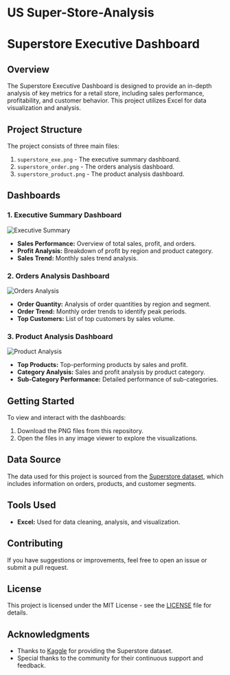 #  US Super-Store-Analysis
# Superstore Executive Dashboard

## Overview
The Superstore Executive Dashboard is designed to provide an in-depth analysis of key metrics for a retail store, including sales performance, profitability, and customer behavior. This project utilizes Excel for data visualization and analysis.

## Project Structure
The project consists of three main files:
1. `superstore_exe.png` - The executive summary dashboard.
2. `superstore_order.png` - The orders analysis dashboard.
3. `superstore_product.png` - The product analysis dashboard.

## Dashboards
### 1. Executive Summary Dashboard
![Executive Summary]([path/to/superstore_exe.png](https://github.com/DaAlokSingh/Super-Store-Analysis/blob/main/superstore_exe.png))
- **Sales Performance:** Overview of total sales, profit, and orders.
- **Profit Analysis:** Breakdown of profit by region and product category.
- **Sales Trend:** Monthly sales trend analysis.

### 2. Orders Analysis Dashboard
![Orders Analysis](path/to/superstore_order.png)
- **Order Quantity:** Analysis of order quantities by region and segment.
- **Order Trend:** Monthly order trends to identify peak periods.
- **Top Customers:** List of top customers by sales volume.

### 3. Product Analysis Dashboard
![Product Analysis](path/to/superstore_product.png)
- **Top Products:** Top-performing products by sales and profit.
- **Category Analysis:** Sales and profit analysis by product category.
- **Sub-Category Performance:** Detailed performance of sub-categories.

## Getting Started
To view and interact with the dashboards:
1. Download the PNG files from this repository.
2. Open the files in any image viewer to explore the visualizations.

## Data Source
The data used for this project is sourced from the [Superstore dataset](path/to/dataset), which includes information on orders, products, and customer segments.

## Tools Used
- **Excel:** Used for data cleaning, analysis, and visualization.

## Contributing
If you have suggestions or improvements, feel free to open an issue or submit a pull request.

## License
This project is licensed under the MIT License - see the [LICENSE](LICENSE) file for details.

## Acknowledgments
- Thanks to [Kaggle](https://www.kaggle.com/) for providing the Superstore dataset.
- Special thanks to the community for their continuous support and feedback.

